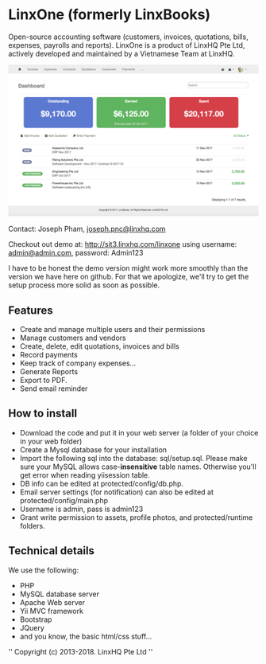 # LinxOne (formerly LinxBooks)
Open-source accounting software (customers, invoices, quotations, bills, expenses, payrolls and reports). LinxOne is a product of LinxHQ Pte Ltd, actively developed and maintained by a Vietnamese Team at LinxHQ.

![Dashboard](/invoicedashboard.png?raw=true "Dashboard")


Contact:
Joseph Pham, joseph.pnc@linxhq.com

Checkout out demo at: http://sit3.linxhq.com/linxone using username: admin@admin.com, password: Admin123

I have to be honest the demo version might work more smoothly than the version we have here on github. For that we apologize, we'll try to get the setup process more solid as soon as possible.

## Features
* Create and manage multiple users and their permissions
* Manage customers and vendors
* Create, delete, edit quotations, invoices and bills
* Record payments
* Keep track of company expenses…
* Generate Reports
* Export to PDF.
* Send email reminder

## How to install
* Download the code and put it in your web server (a folder of your choice in your web folder)
* Create a Mysql database for your installation
* Import the following sql into the database: sql/setup.sql. Please make sure your MySQL allows case-**insensitive** table names. Otherwise you'll get error when reading yiisession table.
* DB info can be edited at protected/config/db.php. 
* Email server settings (for notification) can also be edited at protected/config/main.php
* Username is admin, pass is admin123
* Grant write permission to assets, profile photos, and protected/runtime folders.

## Technical details

We use the following:
* PHP
* MySQL database server
* Apache Web server
* Yii MVC framework
* Bootstrap
* JQuery
* and you know, the basic html/css stuff...

'' Copyright (c) 2013-2018. LinxHQ Pte Ltd ''
